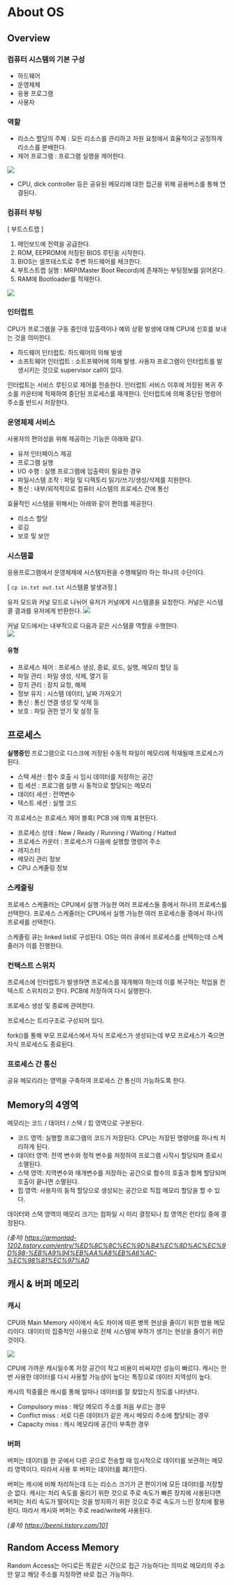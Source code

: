 # About OS
## Overview 
### 컴퓨터 시스템의 기본 구성
- 하드웨어
- 운영체제
- 응용 프로그램
- 사용자

### 역할
- 리소스 할당의 주체 : 모든 리소스를 관리하고 자원 요청에서 효율적이고 공정하게 리소스를 분배한다. 
- 제어 프로그램 : 프로그램 실행을 제어한다.

![](./png/2021-10-31-17-38-19.png)
- CPU, dick controller 등은 공유된 메모리에 대한 접근을 위해 공용버스를 통해 연결된다.

### 컴퓨터 부팅

[ 부트스트랩 ]
1. 메인보드에 전력을 공급한다.
2. ROM, EEPROM에 저장된 BIOS 루틴을 시작한다.
3. BIOS는 셀프테스트로 주변 하드웨어를 체크한다.
4. 부트스트랩 실행 : MRP(Master Boot Record)에 존재하는 부팅정보를 읽어온다.
5. RAM에 Bootloader를 적재한다.

![](./png/2021-10-31-17-41-59.png)

### 인터럽트
CPU가 프로그램을 구동 중인데 입출력이나 예외 상황 발생에 대해 CPU에 신호를 보내는 것을 의미한다. 

- 하드웨어 인터럽트: 하드웨어의 의해 발생
- 소프트웨어 인터럽트 : 소트프웨어에 의해 발생. 사용자 프로그램이 인터럽트를 발생시키는 것으로 supervisor call이 있다.

인터럽트는 서비스 루틴으로 제어를 전송한다. 인터럽트 서비스 이후에 저장된 복귀 주소를 카운터에 적재하여 중단된 프로세스를 재개한다. 인터럽트에 의해 중단된 명령어 주소를 반드시 저장한다.

### 운영체제 서비스
사용자의 편의성을 위해 제공하는 기능은 아래와 같다.
- 유저 인터페이스 제공
- 프로그램 실행
- I/O 수행 : 실행 프로그램에 입출력이 필요한 경우
- 파일시스템 조작 : 파일 및 디렉토리 읽기/쓰기/생성/삭제를 지원한다.
- 통신 : 내부/외적적으로 컴퓨터 시스템의 프로세스 간에 통신

효율적인 시스템을 위해서는 아래와 같이 편의를 제공한다.
- 리소스 할당 
- 로깅
- 보호 및 보안 

### 시스템콜
응용프로그램에서 운영체제에 시스템자원을 수행해달라 하는 하나의 수단이다.

[ `cp in.txt out.txt` 시스템콜 발생과정 ]  

유저 모드와 커널 모드로 나뉘어 유저가 커널에게 시스템콜을 요청한다. 커널은 시스템콜 결과를 유저에게 반환한다.
![](./png/2021-10-31-18-02-54.png)

커널 모드에서는 내부적으로 다음과 같은 시스템콜 역할을 수행한다.  
![](./png/2021-10-31-18-01-03.png)

#### 유형
- 프로세스 제어 : 프로세스 생성, 종료, 로드, 실행, 메모리 할당 등
- 파일 관리 : 파일 생성, 삭제, 열기 등 
- 장치 관리 : 장치 요청, 해제 
- 정보 유지 : 시스템 데이터, 날짜 가져오기
- 통신 : 통신 연결 생성 및 삭제 등
- 보호 : 파일 권한 얻기 및 설정 등

## 프로세스
**실행중인** 프로그램으로 디스크에 저장된 수동적 파일이 메모리에 적재될때 프로세스가 된다. 

- 스택 세션 : 함수 호출 시 임시 데이터를 저장하는 공간
- 힙 세션 : 프로그램 실행 시 동적으로 할당되는 메모리
- 데이터 세션 : 전역변수
- 텍스트 세션 : 실행 코드

각 프로세스는 프로세스 제어 블록( PCB )에 의해 표현된다.
- 프로세스 상태 : New / Ready / Running / Waiting / Halted
- 프로세스 카운터 : 프로세스가 다음에 실행할 명령어 주소
- 레지스터
- 메모리 관리 정보 
- CPU 스케줄링 정보

### 스케줄링
프로세스 스케줄러는 CPU에서 실행 가능한 여러 프로세스들 중에서 하나의 프로세스를 선택한다.
프로세스 스케줄러는 CPU에서 실행 가능한 여러 프로세스들 중에서 하나의 프로세를 선택한다.

스케줄링 큐는 linked list로 구성된다.
OS는 여러 큐에서 프로세스를 선택하는데 스케줄러가 이를 진행한다.


### 컨텍스트 스위치
프로세스에 인터럽트가 발생하면 프로세스를 재개해야 하는데 이를 복구하는 작업을 컨텍스트 스위치라고 한다.
PCB에 저장하여 다시 실행한다.

프로세스 생성 및 종료에 관여한다.

프로세스는 트리구조로 구성되어 있다.

fork()를 통해 부모 프로세스에서 자식 프로세스가 생성되는데 부모 프로세스가 죽으면 자식 프로세스도 종료된다.

### 프로세스 간 통신
공유 메모리라는 영역을 구축하여 프로세스 간 통신이 가능하도록 한다.

## Memory의 4영역
메모리는 코드 / 데이터 / 스택 / 힙 영역으로 구분된다.
- 코드 영역: 실행할 프로그램의 코드가 저장된다. CPU는 저장된 명령어를 하나씩 처리하게 된다.
- 데이터 영역: 전역 변수와 정적 변수를 저정하여 프로그램 시작시 할당되며 종료시 소멸된다.
- 스택 영역: 지역변수와 매개변수를 저장하는 공간으로 함수의 호출과 함께 할당되며 호출이 끝나면 소멸된다.
- 힙 영역: 사용자의 동적 할당으로 생성되는 공간으로 직접 메모리 할당을 할 수 있다. 

데이터와 스택 영역의 메모리 크기는 컴파일 시 미리 결정되나 힙 영역은 런타임 중에 결정된다.

*(출처) https://armontad-1202.tistory.com/entry/%ED%8C%8C%EC%9D%B4%EC%8D%AC%EC%9D%98-%EB%A9%94%EB%AA%A8%EB%A6%AC-%EC%98%81%EC%97%AD*

## 캐시 & 버퍼 메모리
### 캐시
CPU와 Main Memory 사이에서 속도 차이에 따른 병목 현상을 줄이기 위한 범용 메모리이다. 데이터의 집중적인 사용으로 전체 시스템에 부하가 생기는 현상을 줄이기 위한 것이다.

![](https://img1.daumcdn.net/thumb/R1280x0/?scode=mtistory2&fname=https%3A%2F%2Fblog.kakaocdn.net%2Fdn%2F8xRya%2FbtqJ4GJCv9s%2Fl8Ks2YYwkLM3KxKHRkl4oK%2Fimg.png)

CPU에 가까운 캐시일수록 저장 공간이 작고 비용이 비싸지만 성능이 빠르다. 
캐시는 한 번 사용한 데이터를 다시 사용할 가능성이 높다는 특징으로 데이터 지역성이 높다. 

캐시의 적중률은 캐시를 통해 얼마나 데이터를 잘 찾았는지 정도를 나타낸다.
- Compulsory miss : 해당 메모리 주소를 처음 부르는 경우
- Conflict miss : 서로 다른 데이터가 같은 캐시 메모리 주소에 할당되는 경우
- Capacity miss : 캐시 메모리에 공간이 부족한 경우

### 버퍼
버퍼는 데이터를 한 곳에서 다른 곳으로 전송할 때 임시적으로 데이터를 보관하는 메모리 영역이다. 
따라서 사용 후 버퍼는 데이터를 폐기한다.

버퍼는 캐시에 비해 처리하는데 드는 리소스 크기가 큰 편이기에 모든 데이터를 저장할 순 없다. 
캐시는 처리 속도를 올리기 위한 것으로 주로 속도가 빠른 장치에 사용된다면 버퍼는 처리 속도가 떨어지는 것을 방지하기 위한 것으로 주로 속도가 느린 장치에 활용된다.
따라서 캐시와 버퍼는 주로 read/write에 사용된다.

*(출처) https://beenii.tistory.com/101*

## Random Access Memory

Random Access는 어디로든 똑같은 시간으로 접근 가능하다는 의미로 메모리의 주소만 알고 해당 주소를 지정하면 바로 접근 가능하다.
